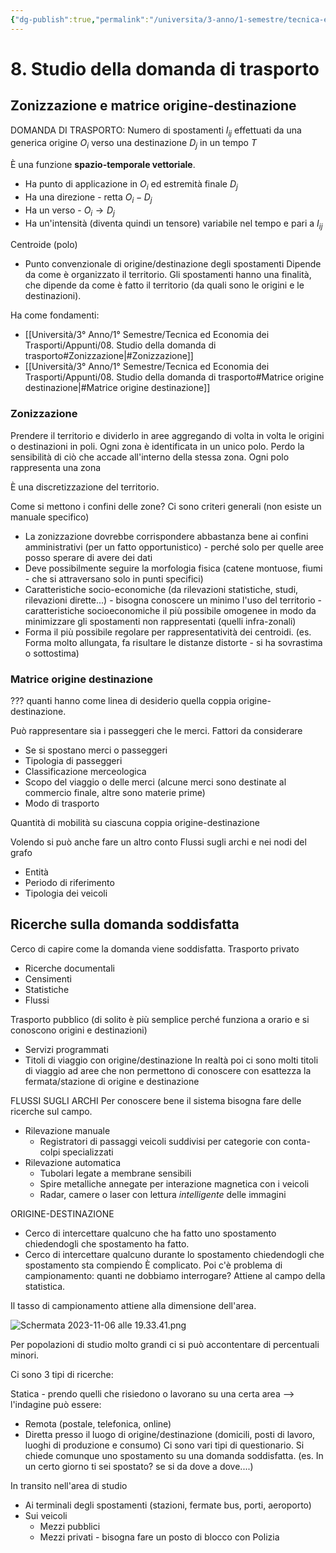 ```yaml
---
{"dg-publish":true,"permalink":"/universita/3-anno/1-semestre/tecnica-ed-economia-dei-trasporti/appunti/08-studio-della-domanda-di-trasporto/"}
---
```




# 8. Studio della domanda di trasporto

## Zonizzazione e matrice origine-destinazione

DOMANDA DI TRASPORTO: Numero di spostamenti $I_{ij}$ effettuati da una generica origine $O_{i}$ verso una destinazione $D_{j}$ in un tempo $T$

È una funzione **spazio-temporale vettoriale**.
- Ha punto di applicazione in $O_{i}$ ed estremità finale $D_{j}$
- Ha una direzione - retta $O_{i}-D_{j}$
- Ha un verso - $O_{i} \to D_{j}$
- Ha un'intensità (diventa quindi un tensore) variabile nel tempo e pari a $I_{ij}$

Centroide (polo)
- Punto convenzionale di origine/destinazione degli spostamenti
Dipende da come è organizzato il territorio. Gli spostamenti hanno una finalità, che dipende da come è fatto il territorio (da quali sono le origini e le destinazioni). 

Ha come fondamenti:
- [[Università/3° Anno/1° Semestre/Tecnica ed Economia dei Trasporti/Appunti/08. Studio della domanda di trasporto#Zonizzazione\|#Zonizzazione]]
- [[Università/3° Anno/1° Semestre/Tecnica ed Economia dei Trasporti/Appunti/08. Studio della domanda di trasporto#Matrice origine destinazione\|#Matrice origine destinazione]]

### Zonizzazione
Prendere il territorio e dividerlo in aree aggregando di volta in volta le origini o destinazioni in poli.
Ogni zona è identificata in un unico polo. Perdo la sensibilità di ciò che accade all'interno della stessa zona. 
Ogni polo rappresenta una zona

È una discretizzazione del territorio. 

Come si mettono i confini delle zone?
Ci sono criteri generali (non esiste un manuale specifico)
- La zonizzazione dovrebbe corrispondere abbastanza bene ai confini amministrativi (per un fatto opportunistico) - perché solo per quelle aree posso sperare di avere dei dati
- Deve possibilmente seguire la morfologia fisica (catene montuose, fiumi - che si attraversano solo in punti specifici)
- Caratteristiche socio-economiche (da rilevazioni statistiche, studi, rilevazioni dirette...) - bisogna conoscere un minimo l'uso del territorio - caratteristiche socioeconomiche il più possibile omogenee in modo da minimizzare gli spostamenti non rappresentati (quelli infra-zonali)
- Forma il più possibile regolare per rappresentatività dei centroidi. (es. Forma molto allungata, fa risultare le distanze distorte - si ha sovrastima o sottostima)





### Matrice origine destinazione

??? quanti hanno come linea di desiderio quella coppia origine-destinazione.

Può rappresentare sia i passeggeri che le merci.
Fattori da considerare
- Se si spostano merci o passeggeri
- Tipologia di passeggeri
- Classificazione merceologica
- Scopo del viaggio o delle merci (alcune merci sono destinate al commercio finale, altre sono materie prime)
- Modo di trasporto

Quantità di mobilità su ciascuna coppia origine-destinazione

Volendo si può anche fare un altro conto
Flussi sugli archi e nei nodi del grafo
- Entità
- Periodo di riferimento
- Tipologia dei veicoli

## Ricerche sulla domanda soddisfatta

Cerco di capire come la domanda viene soddisfatta.
Trasporto privato
- Ricerche documentali
- Censimenti
- Statistiche
- Flussi

Trasporto pubblico (di solito è più semplice perché funziona a orario e si conoscono origini e destinazioni)
- Servizi programmati
- Titoli di viaggio con origine/destinazione
In realtà poi ci sono molti titoli di viaggio ad aree che non permettono di conoscere con esattezza la fermata/stazione di origine e destinazione

FLUSSI SUGLI ARCHI
Per conoscere bene il sistema bisogna fare delle ricerche sul campo.
- Rilevazione manuale
	- Registratori di passaggi veicoli suddivisi per categorie con conta-colpi specializzati
- Rilevazione automatica
	- Tubolari legate a membrane sensibili
	- Spire metalliche annegate per interazione magnetica con i veicoli
	- Radar, camere o laser con lettura *intelligente* delle immagini


ORIGINE-DESTINAZIONE
- Cerco di intercettare qualcuno che ha fatto uno spostamento chiedendogli che spostamento ha fatto.
- Cerco di intercettare qualcuno durante lo spostamento chiedendogli che spostamento sta compiendo
È complicato.
Poi c'è problema di campionamento: quanti ne dobbiamo interrogare? Attiene al campo della statistica.

Il tasso di campionamento attiene alla dimensione dell'area.

![Schermata 2023-11-06 alle 19.33.41.png](/img/user/Universit%C3%A0/3%C2%B0%20Anno/1%C2%B0%20Semestre/Tecnica%20ed%20Economia%20dei%20Trasporti/Appunti/allegati/Schermata%202023-11-06%20alle%2019.33.41.png)

Per popolazioni di studio molto grandi ci si può accontentare di percentuali minori.

Ci sono 3 tipi di ricerche:

Statica - prendo quelli che risiedono o lavorano su una certa area --> l'indagine può essere:
- Remota (postale, telefonica, online)
- Diretta presso il luogo di origine/destinazione (domicili, posti di lavoro, luoghi di produzione e consumo)
Ci sono vari tipi di questionario.
Si chiede comunque uno spostamento su una domanda soddisfatta. (es. In un certo giorno ti sei spostato? se si da dove a dove....)

In transito nell'area di studio
- Ai terminali degli spostamenti (stazioni, fermate bus, porti, aeroporto)
- Sui veicoli
	- Mezzi pubblici
	- Mezzi privati - bisogna fare un posto di blocco con Polizia
